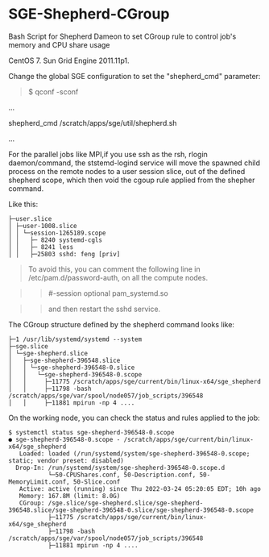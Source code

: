 # SGE-Shepherd-CGroup
Bash Script for Shepherd  Dameon to set CGroup rule to control job's memory and CPU share usage

CentOS 7. Sun Grid Engine 2011.11p1.

Change the global SGE configuration to set the "shepherd_cmd" parameter:

>$ qconf -sconf

...

shepherd_cmd                 /scratch/apps/sge/util/shepherd.sh

...

For the parallel jobs like MPI,if you use ssh as the rsh, rlogin daemon/command, the ststemd-logind service will move the spawned child process on the remote nodes to a user session slice, out of the defined shepherd scope, which then void the cgoup rule applied from the shepher command.

Like this:

```text
├─user.slice
│ ├─user-1008.slice
│ │ └─session-1265189.scope
│ │   ├─ 8240 systemd-cgls
│ │   ├─ 8241 less
│ │   ├─25803 sshd: feng [priv]
```

>To avoid this, you can comment the following line in /etc/pam.d/password-auth, on all the compute nodes.

>>#-session     optional      pam_systemd.so

>>and then restart the sshd service.

The CGroup structure defined by the shepherd command looks like:

```text
├─1 /usr/lib/systemd/systemd --system
├─sge.slice
│ └─sge-shepherd.slice
│   ├─sge-shepherd-396548.slice
│   │ └─sge-shepherd-396548-0.slice
│   │   └─sge-shepherd-396548-0.scope
│   │     ├─11775 /scratch/apps/sge/current/bin/linux-x64/sge_shepherd
│   │     ├─11798 -bash /scratch/apps/sge/var/spool/node057/job_scripts/396548
│   │     ├─11881 mpirun -np 4 ....
```

On the working node, you can check the status and rules applied to the job:

```text
$ systemctl status sge-shepherd-396548-0.scope
● sge-shepherd-396548-0.scope - /scratch/apps/sge/current/bin/linux-x64/sge_shepherd
   Loaded: loaded (/run/systemd/system/sge-shepherd-396548-0.scope; static; vendor preset: disabled)
  Drop-In: /run/systemd/system/sge-shepherd-396548-0.scope.d
           └─50-CPUShares.conf, 50-Description.conf, 50-MemoryLimit.conf, 50-Slice.conf
   Active: active (running) since Thu 2022-03-24 05:20:05 EDT; 10h ago
   Memory: 167.8M (limit: 8.0G)
   CGroup: /sge.slice/sge-shepherd.slice/sge-shepherd-396548.slice/sge-shepherd-396548-0.slice/sge-shepherd-396548-0.scope
           ├─11775 /scratch/apps/sge/current/bin/linux-x64/sge_shepherd
           ├─11798 -bash /scratch/apps/sge/var/spool/node057/job_scripts/396548
           ├─11881 mpirun -np 4 ....
```

